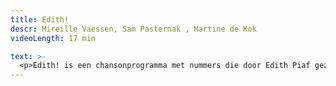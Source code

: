 ```yaml
---
title: Edith!
descr: Mireille Vaessen, Sam Pasternak , Martine de Kok
videoLength: 17 min

text: >-
  <p>Edith! is een chansonprogramma met nummers die door Edith Piaf gezongen werden.</p><p>The show must go on, wat er ook gebeurt.</p><p>Komt dat zien ! Komt dat zien! Edith Gassion, nakomelinge van een roemrijk circusgeslacht. Een overlever. Een bodemloos kind op zoek naar passie, liefd een plezier. Een vrouw die nooit alleen wilde zijn. Haar houvast is de muziek.Want uiteindelijk wil ze maar één ding : zingen, zingen, zingen !</p><p>Door haar chansons leren we haar beter kennen en via haar muziek doorlopen we haar hele leven. <em>Milord, Hymne à l’amour, Mon Homme, La Marseillaise, Rien de Rien, Une enfant, Padam…</em>‍</p><p>Edith Piaf, een vrouw met vele facetten.</p><p><em><br>Je ziet een fragment uit de opname als livestream op 24 oktober 2019 door Moose-Stache en Beeldstorm (Jan Bosteels)<br><br>Na de corona-sluitingstijd gaat deze voorstelling verder op tournee. </em></p><p><em>‍</em></p><p><strong>BIOGRAFIE &amp; CREDITS</strong></p><p>Mireille Vaessen zingt al van kleins af aan: intieme liefdesliedjes, jazz, blues, Franse chansons, ... Veel verschillende stijlen, met als gemene deler dat de muziek ende teksten haar raken.</p><p>Ze studeerde Kleinkunst aan Studio Herman Teirlinck. Sindsdien heeft ze vele watertjes door zwommen: op tournee met Hugo Claus, locatietheater in Duitsland,muziektheater zowel voor kinderen als voor volwassenen. Ze zingt in diverse groepen, speelt mee in het circus en ze gaat op pad als Poëziemevrouw, gewapend met een ukelele. Mireille zingt de chansons.</p><p>&nbsp;Martine de Kok is een singer-songwriter met een geheel eigen stijl. Ze studeerde ook Kleinkunst aan Studio Herman Teirlinck, en vervolmaakte daarna haar pianospel aan de Jazz-Studio. Ze schildert en tekent met een eigen unieke signatuur; Ze heeft haar eigen band, waarmee ze twee platen en een EP uitbracht. In het verleden werkte ze samen met o.a. Herman van Veen, en tegenwoordig schrijft,componeert en speelt ze geregeld bij verschillende theatergezelschappen (FroeFroe, Het Gevolg…) Een echte Homo Universalis dus. In dit muziekprogramma speelt ze piano en accordeon, en ze zingt.</p><p>Sam Pasternak speelt al vanaf zijn acht jaar viool en ging al heel snel met zijn vader mee optreden. Samen met Mireille speelt hij meestal gitaar, af en toe ook&nbsp;cello of piano. In Edith! passeren ze allemaal de revue.</p><p>Samen muziekmaken is het liefste wat ze doen.</p><p>‍</p>
---
```

